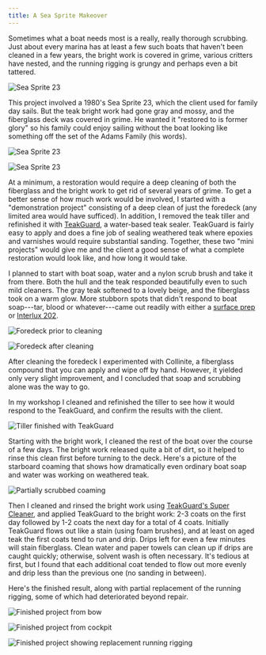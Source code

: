 ```yaml
---
title: A Sea Sprite Makeover
---
```


Sometimes what a boat needs most is a really, really thorough scrubbing.
Just about every marina has at least a few such boats that
haven't been cleaned in a few years, the bright work is covered in grime,
various critters have nested, and the running rigging is grungy and
perhaps even a bit tattered.

![Sea Sprite 23](images/sea-sprite/intro1-web.jpg)

This project involved a 1980's Sea Sprite 23, which the client used
for family day sails. But the teak bright work
had gone gray and mossy, and the fiberglass deck was covered in grime.
He wanted it "restored to is former glory" so his family could enjoy
sailing without the boat looking like something off the set of the Adams Family
(his words).

![Sea Sprite 23](images/sea-sprite/intro2-web.jpg)

![Sea Sprite 23](images/sea-sprite/intro3-web.jpg "Cockpit coamings and other bright work were mottled with lichen and moss")

At a minimum, a restoration would require a deep cleaning of both the
fiberglass and the bright work to get rid of several years of grime.
To get a better sense of how much work would be involved, I started
with a "demonstration project" consisting of a deep clean of just the foredeck
(any limited area would have sufficed).
In addition, I removed the teak tiller and refinished it with
[TeakGuard](https://www.allguardproducts.com/), a water-based teak sealer.
TeakGuard is fairly easy to apply and does a fine job of sealing weathered
teak where epoxies and varnishes would require substantial sanding. Together,
these two "mini projects" would give me and the client a good sense of what
a complete restoration would look like, and how long it would take.

I planned to start with boat soap, water and a nylon scrub brush and take it from there.
Both the hull and the teak responded beautifully even to such mild cleaners.
The gray teak softened to a lovely beige, and the fiberglass took on a warm glow.
More stubborn spots that didn't respond to boat soap---tar, blood or whatever---came out
readily with either a [surface prep](https://www.jamestowndistributors.com/product/product-detail/336116)
or [Interlux 202](https://www.jamestowndistributors.com/product/product-detail/2327).

![Foredeck prior to cleaning](images/sea-sprite/bow-uncleaned-web.jpg "Foredeck prior to cleaning")

![Foredeck after cleaning](images/sea-sprite/bow-cleaned-web.jpg "After initial cleaning of foredeck and teak back to the bow cleat")

After cleaning the foredeck I experimented with Collinite, a fiberglass compound that
you can apply and wipe off by hand. However, it yielded only very slight improvement, and I
concluded that soap and scrubbing alone was the way to go.

In my workshop I cleaned and refinished the tiller to see how it would respond to the TeakGuard,
and confirm the results with the client.

![Tiller finished with TeakGuard](images/sea-sprite/refinished-tiller-web.jpg "Tiller refinished with TeakGuard")

Starting with the bright work, I cleaned the rest of the boat over the course of a few days.
The bright work released quite a bit of dirt, so it helped to rinse this clean
first before turning to the deck. Here's a picture of the starboard coaming that shows 
how dramatically even ordinary boat soap and water was working on weathered teak.

![Partially scrubbed coaming](images/sea-sprite/partially-cleaned-coaming-web.jpg "It's amazing how much better teak looks even with just  soap and water")

Then I cleaned and rinsed the bright work using
[TeakGuard's Super Cleaner](https://www.allguardproducts.com/super-cleaner), and 
applied TeakGuard to the bright work: 2-3 coats on the first day followed by 1-2
coats the next day for a total of 4 coats.
Initially TeakGuard flows out like a stain (using foam brushes), and at least on aged teak 
the first coats tend to run and drip.
Drips left for even a few minutes will stain fiberglass. Clean water and paper towels
can clean up if drips are caught quickly; otherwise, solvent wash is often necessary. It's tedious at first,
but I found that each additional coat tended to flow out more evenly and drip less than the
previous one (no sanding in between).

Here's the finished result, along with partial replacement of the running rigging, some of which had deteriorated
beyond repair.

![Finished project from bow](images/sea-sprite/finished1-web.jpg "Finished project from the bow")

![Finished project from cockpit](images/sea-sprite/finished3-web.jpg "View of the cockpit")

![Finished project showing replacement running rigging](images/sea-sprite/finished2-web.jpg "Also replaced some of the running rigging")

